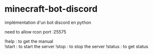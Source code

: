 # minecraft-bot-discord

implémentation d'un bot discord en python 

need to allow rcon port  :25575 

!help : to get the manual  <br>
!start : to start  the server 
!stop : to stop the server 
!status : to get status 
